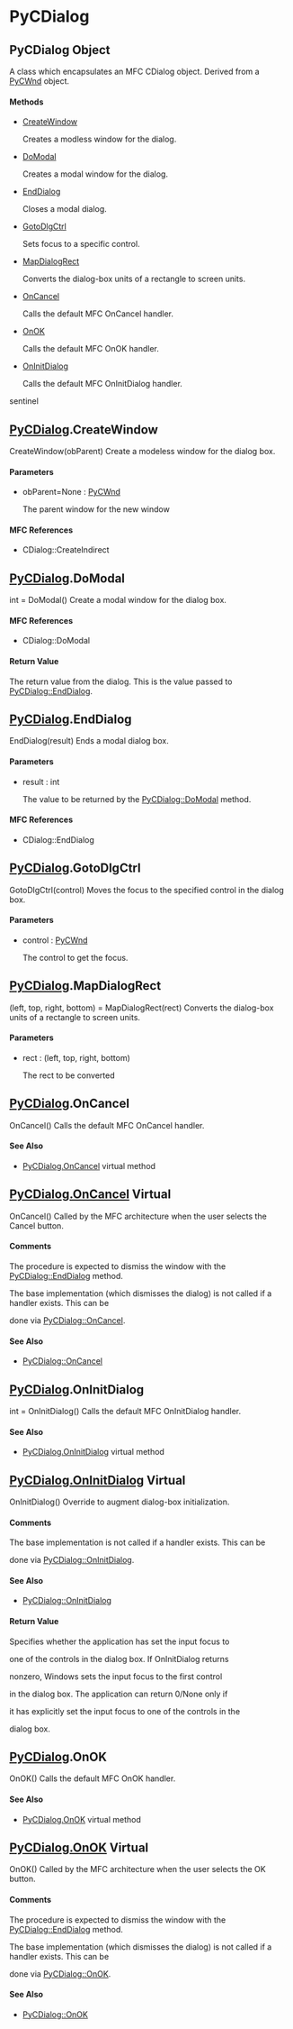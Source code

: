 # PyCDialog


## PyCDialog Object

A class which encapsulates an MFC CDialog object\.  Derived from a [PyCWnd](PyCWnd.md) object\.

#### Methods

  - [CreateWindow](PyCDialog.md#pycdialogcreatewindow)

    Creates a modless window for the dialog\.&nbsp;

  - [DoModal](PyCDialog.md#pycdialogdomodal)

    Creates a modal window for the dialog\.&nbsp;

  - [EndDialog](PyCDialog.md#pycdialogenddialog)

    Closes a modal dialog\.&nbsp;

  - [GotoDlgCtrl](PyCDialog.md#pycdialoggotodlgctrl)

    Sets focus to a specific control\.&nbsp;

  - [MapDialogRect](PyCDialog.md#pycdialogmapdialogrect)

    Converts the dialog-box units of a rectangle to screen units\.&nbsp;

  - [OnCancel](PyCDialog.md#pycdialogoncancel)

    Calls the default MFC OnCancel handler\.&nbsp;

  - [OnOK](PyCDialog.md#pycdialogonok)

    Calls the default MFC OnOK handler\.&nbsp;

  - [OnInitDialog](PyCDialog.md#pycdialogoninitdialog)

    Calls the default MFC OnInitDialog handler\. 

sentinel&nbsp;




## [PyCDialog](PyCDialog.md#pycdialog)\.CreateWindow

CreateWindow\(obParent\)
Create a modeless window for the dialog box\.

#### Parameters

  - obParent=None : [PyCWnd](PyCWnd.md)

    The parent window for the new window

#### MFC References

  - CDialog::CreateIndirect


## [PyCDialog](PyCDialog.md#pycdialog)\.DoModal

int = DoModal\(\)
Create a modal window for the dialog box\.

#### MFC References

  - CDialog::DoModal

#### Return Value
The return value from the dialog\.  This is the value passed to [PyCDialog::EndDialog](PyCDialog.md#pycdialogenddialog)\.


## [PyCDialog](PyCDialog.md#pycdialog)\.EndDialog

EndDialog\(result\)
Ends a modal dialog box\.

#### Parameters

  - result : int

    The value to be returned by the [PyCDialog::DoModal](PyCDialog.md#pycdialogdomodal) method\.

#### MFC References

  - CDialog::EndDialog


## [PyCDialog](PyCDialog.md#pycdialog)\.GotoDlgCtrl

GotoDlgCtrl\(control\)
Moves the focus to the specified control in the dialog box\.

#### Parameters

  - control : [PyCWnd](PyCWnd.md)

    The control to get the focus\.


## [PyCDialog](PyCDialog.md#pycdialog)\.MapDialogRect

\(left, top, right, bottom\) = MapDialogRect\(rect\)
Converts the dialog-box units of a rectangle to screen units\.

#### Parameters

  - rect : \(left, top, right, bottom\)

    The rect to be converted


## [PyCDialog](PyCDialog.md#pycdialog)\.OnCancel

OnCancel\(\)
Calls the default MFC OnCancel handler\.

#### See Also

  - [PyCDialog\.OnCancel](PyCDialog.md#pycdialogoncancel_virtual) virtual method


## [PyCDialog\.OnCancel](PyCDialog.md#pycdialog) Virtual

OnCancel\(\)
Called by the MFC architecture when the user selects the Cancel button\.

#### Comments

The procedure is expected to dismiss the window with the [PyCDialog::EndDialog](PyCDialog.md#pycdialogenddialog) method\. 

The base implementation \(which dismisses the dialog\) is not called if a handler exists\.  This can be 

done via [PyCDialog::OnCancel](PyCDialog.md#pycdialogoncancel)\.

#### See Also

  - [PyCDialog::OnCancel](PyCDialog.md#pycdialogoncancel)


## [PyCDialog](PyCDialog.md#pycdialog)\.OnInitDialog

int = OnInitDialog\(\)
Calls the default MFC OnInitDialog handler\.

#### See Also

  - [PyCDialog\.OnInitDialog](PyCDialog.md#pycdialogoninitdialog_virtual) virtual method


## [PyCDialog\.OnInitDialog](PyCDialog.md#pycdialog) Virtual

OnInitDialog\(\)
Override to augment dialog-box initialization\.

#### Comments

The base implementation is not called if a handler exists\.  This can be 

done via [PyCDialog::OnInitDialog](PyCDialog.md#pycdialogoninitdialog)\.

#### See Also

  - [PyCDialog::OnInitDialog](PyCDialog.md#pycdialogoninitdialog)

#### Return Value
Specifies whether the application has set the input focus to 

one of the controls in the dialog box\. If OnInitDialog returns 

nonzero, Windows sets the input focus to the first control 

in the dialog box\. The application can return 0/None only if 

it has explicitly set the input focus to one of the controls in the 

dialog box\.


## [PyCDialog](PyCDialog.md#pycdialog)\.OnOK

OnOK\(\)
Calls the default MFC OnOK handler\.

#### See Also

  - [PyCDialog\.OnOK](PyCDialog.md#pycdialogonok_virtual) virtual method


## [PyCDialog\.OnOK](PyCDialog.md#pycdialog) Virtual

OnOK\(\)
Called by the MFC architecture when the user selects the OK button\.

#### Comments

The procedure is expected to dismiss the window with the [PyCDialog::EndDialog](PyCDialog.md#pycdialogenddialog) method\. 

The base implementation \(which dismisses the dialog\) is not called if a handler exists\.  This can be 

done via [PyCDialog::OnOK](PyCDialog.md#pycdialogonok)\.

#### See Also

  - [PyCDialog::OnOK](PyCDialog.md#pycdialogonok)